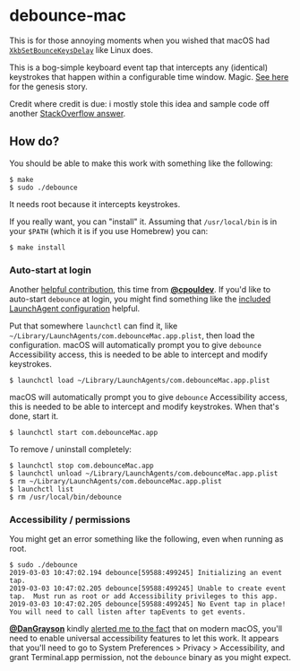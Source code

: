 # debounce-mac

This is for those annoying moments when you wished that macOS had
[`XkbSetBounceKeysDelay`](https://linux.die.net/man/3/xkbsetbouncekeysdelay)
like Linux does.

This is a bog-simple keyboard event tap that intercepts any
(identical) keystrokes that happen within a configurable time window.
Magic.  [See
here](https://apple.stackexchange.com/questions/246840/debounce-mechanical-keyboard-in-os-x)
for the genesis story.

Credit where credit is due: i mostly stole this idea and sample code
off another [StackOverflow
answer](https://stackoverflow.com/questions/19646108/modify-keydown-output).

## How do?

You should be able to make this work with something like the
following:

```ShellSession
$ make
$ sudo ./debounce
```

It needs root because it intercepts keystrokes.

If you really want, you can "install" it.  Assuming that
`/usr/local/bin` is in your `$PATH` (which it is if you use Homebrew)
you can:

```ShellSession
$ make install
```

### Auto-start at login

Another [helpful
contribution](https://github.com/toothbrush/debounce-mac/issues/2),
this time from [**@cpouldev**](https://github.com/cpouldev).  If you'd like to auto-start `debounce` at
login, you might find something like the [included LaunchAgent
configuration](./com.debounceMac.app.plist) helpful.

Put that somewhere `launchctl` can find it, like
`~/Library/LaunchAgents/com.debounceMac.app.plist`, then load the
configuration.  macOS will automatically prompt you to give `debounce`
Accessibility access, this is needed to be able to intercept and
modify keystrokes.

```ShellSession
$ launchctl load ~/Library/LaunchAgents/com.debounceMac.app.plist
```

macOS will automatically prompt you to give `debounce` Accessibility
access, this is needed to be able to intercept and modify keystrokes.
When that's done, start it.

```ShellSession
$ launchctl start com.debounceMac.app
```

To remove / uninstall completely:

```ShellSession
$ launchctl stop com.debounceMac.app
$ launchctl unload ~/Library/LaunchAgents/com.debounceMac.app.plist
$ rm ~/Library/LaunchAgents/com.debounceMac.app.plist
$ launchctl list
$ rm /usr/local/bin/debounce
```

### Accessibility / permissions

You might get an error something like the following, even when running
as root.

```ShellSession
$ sudo ./debounce
2019-03-03 10:47:02.194 debounce[59588:499245] Initializing an event tap.
2019-03-03 10:47:02.205 debounce[59588:499245] Unable to create event tap.  Must run as root or add Accessibility privileges to this app.
2019-03-03 10:47:02.205 debounce[59588:499245] No Event tap in place!  You will need to call listen after tapEvents to get events.
```

[**@DanGrayson**](https://github.com/DanGrayson) kindly [alerted me to the
fact](https://github.com/toothbrush/debounce-mac/issues/4) that on
modern macOS, you'll need to enable universal accessibility features
to let this work.  It appears that you'll need to go to System
Preferences > Privacy > Accessibility, and grant Terminal.app
permission, not the `debounce` binary as you might expect.
